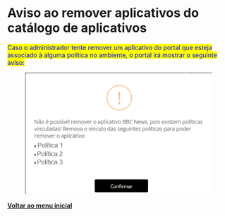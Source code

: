 # Aviso ao remover aplicativos do catálogo de aplicativos

<mark style="color:blue;">Caso o administrador tente remover um aplicativo do portal que esteja associado à alguma política no ambiente, o portal irá mostrar o seguinte aviso:</mark>

<figure><img src="../../../.gitbook/assets/image (7) (1) (1) (1) (1).png" alt=""><figcaption></figcaption></figure>

[**Voltar ao menu inicial**](./)
